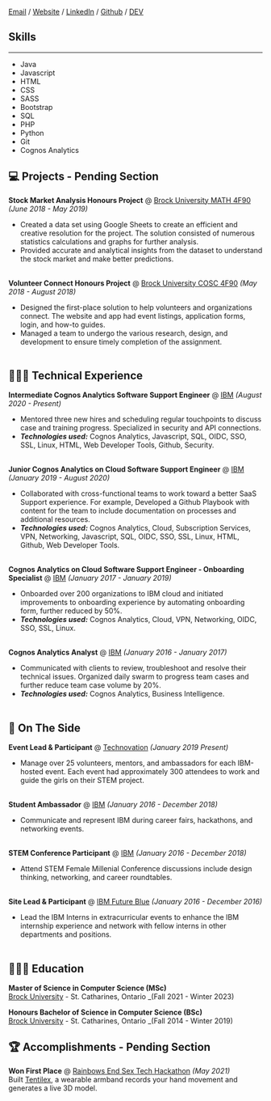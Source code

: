 
[Email](graham.jessica338@gmail.com) / [Website](jegraham.github.io) / [LinkedIn](www.linkedin.com/in/jessica-graham-455261aa) / [Github](https://github.com/jegraham/) / [DEV](https://dev.to/jegraham)


## Skills
---
- Java 
- Javascript 
- HTML 
- CSS
- SASS
- Bootstrap 
- SQL 
- PHP 
- Python
- Git
- Cognos Analytics 


## 💻  Projects - Pending Section

**Stock Market Analysis Honours Project** @ [Brock University MATH 4F90](https://brocku.ca/webcal/2021/undergrad/math.html#MATH_4F90) _(June 2018 - May 2019)_ <br>
 - Created a data set using Google Sheets to create an efficient and creative resolution for the project. The solution consisted of numerous statistics calculations and graphs for further analysis. 
 - Provided accurate and analytical insights from the dataset to understand the stock market and make better predictions. 
<br><br>


**Volunteer Connect Honours Project** @ [Brock University COSC 4F90](https://brocku.ca/webcal/2021/undergrad/math.html#MATH_4F90) _(May 2018 - August 2018)_ <br>
 - Designed the first-place solution to help volunteers and organizations connect. The website and app had event listings, application forms, login, and how-to guides.
 - Managed a team to undergo the various research, design, and development to ensure timely completion of the assignment. 
<br><br>





## 👩🏼‍💻 Technical Experience

**Intermediate Cognos Analytics Software Support Engineer** @ [IBM](https://www.ibm.com/) _(August 2020 - Present)_ <br>
  - Mentored three new hires and scheduling regular touchpoints to discuss case and training progress. Specialized in security and API connections. 
  - **_Technologies used:_** Cognos Analytics, Javascript, SQL, OIDC, SSO, SSL, Linux, HTML, Web Developer Tools, Github, Security.
<br><br>


**Junior Cognos Analytics on Cloud Software Support Engineer** @ [IBM](https://www.ibm.com/) _(January 2019 - August 2020)_ <br>
  - Collaborated with cross-functional teams to work toward a better SaaS Support experience. For example, Developed a Github Playbook with content for the team to include documentation on processes and additional resources. 
  - **_Technologies used:_** Cognos Analytics, Cloud, Subscription Services, VPN, Networking, Javascript, SQL, OIDC, SSO, SSL, Linux, HTML, Github, Web Developer Tools.
<br><br>


**Cognos Analytics on Cloud Software Support Engineer - Onboarding Specialist** @ [IBM](https://www.ibm.com/) _(January 2017 - January 2019)_ <br>
  - Onboarded over 200 organizations to IBM  cloud and initiated improvements to onboarding experience by automating onboarding form, further reduced by 50%.
  - **_Technologies used:_** Cognos Analytics, Cloud, VPN, Networking, OIDC, SSO, SSL, Linux.
<br><br>


**Cognos Analytics Analyst** @ [IBM](https://www.ibm.com/) _(January 2016 - January 2017)_ <br>
  - Communicated with clients to review, troubleshoot and resolve their technical issues. Organized daily swarm to progress team cases and further reduce team case volume by 20%. 
  - **_Technologies used:_** Cognos Analytics, Business Intelligence.
<br><br>


## 📌 On The Side

**Event Lead & Participant** @ [Technovation](https://technovationottawa.org/) _(January 2019 Present)_<br>
  - Manage over 25 volunteers, mentors, and ambassadors for each IBM-hosted event. Each event had approximately 300 attendees to work and guide the girls on their STEM project.
<br><br>


**Student Ambassador** @ [IBM](https://www.ibm.com) _(January 2016 - December 2018)_<br>
  - Communicate and represent IBM during career fairs, hackathons, and networking events. 
<br><br>


**STEM Conference Participant** @ [IBM](https://www.ibm.com) _(January 2016 - December 2018)_<br>
  - Attend STEM Female Millenial  Conference discussions include design thinking, networking, and career roundtables.
<br><br>


**Site Lead & Participant** @ [IBM Future Blue](https://www.ibm.com) _(January 2016 - December 2016)_<br>
  - Lead the IBM Interns in extracurricular events to enhance the IBM internship experience and network with fellow interns in other departments and positions.
<br><br>



## 👩🏼‍🎓 Education

**Master of Science in Computer Science (MSc)**<br>
[Brock University](https://brocku.ca/) - St. Catharines, Ontario _(Fall 2021 - Winter 2023)


**Honours Bachelor of Science in Computer Science (BSc)**<br>
[Brock University](https://brocku.ca/) - St. Catharines, Ontario _(Fall 2014 - Winter 2019)



## 🏆 Accomplishments - Pending Section

**Won First Place** @ [Rainbows End Sex Tech Hackathon](https://hack.touchyfeely.tech/) _(May 2021)_ <br>
Built [Tentilex](https://workwithcarolyn.com/blog/tentilex), a wearable armband records your hand movement and generates a live 3D model. 



